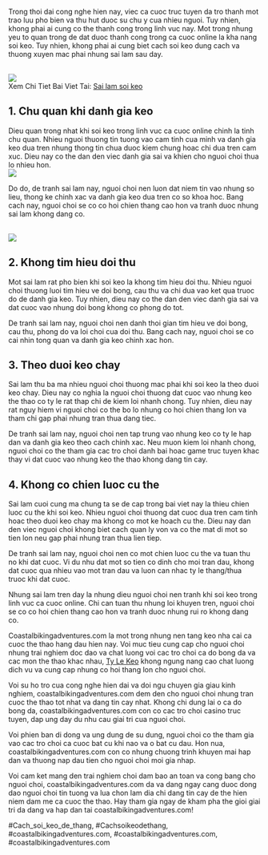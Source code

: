 <p>Trong thoi dai cong nghe hien nay, viec ca cuoc truc tuyen da tro thanh mot trao luu pho bien va thu hut duoc su chu y cua nhieu nguoi. Tuy nhien, khong phai ai cung co the thanh cong trong linh vuc nay. Mot trong nhung yeu to quan trong de dat duoc thanh cong trong ca cuoc online la kha nang soi keo. Tuy nhien, khong phai ai cung biet cach soi keo dung cach va thuong xuyen mac phai nhung sai lam sau day.</p><br><img src="https://coastalbikingadventures.com/wp-content/uploads/2025/02/sai-lam-soi-keo-2.jpg"></br>
Xem Chi Tiet Bai Viet Tai: <a href="https://coastalbikingadventures.com/sai-lam-soi-keo/">Sai lam soi keo</a><h2>1. Chu quan khi danh gia keo</h2><p>Dieu quan trong nhat khi soi keo trong linh vuc ca cuoc online chinh la tinh chu quan. Nhieu nguoi thuong tin tuong vao cam tinh cua minh va danh gia keo dua tren nhung thong tin chua duoc kiem chung hoac chi dua tren cam xuc. Dieu nay co the dan den viec danh gia sai va khien cho nguoi choi thua lo nhieu hon.<br><img src="https://coastalbikingadventures.com/wp-content/uploads/2025/02/sai-lam-soi-keo-3.jpg"></br><p>Do do, de tranh sai lam nay, nguoi choi nen luon dat niem tin vao nhung so lieu, thong ke chinh xac va danh gia keo dua tren co so khoa hoc. Bang cach nay, nguoi choi se co co hoi chien thang cao hon va tranh duoc nhung sai lam khong dang co.</p><br><img src="https://coastalbikingadventures.com/wp-content/uploads/2025/02/sai-lam-soi-keo-1.jpg"></br><h2>2. Khong tim hieu doi thu</h2><p>Mot sai lam rat pho bien khi soi keo la khong tim hieu doi thu. Nhieu nguoi choi thuong luoi tim hieu ve doi bong, cau thu va chi dua vao ket qua truoc do de danh gia keo. Tuy nhien, dieu nay co the dan den viec danh gia sai va dat cuoc vao nhung doi bong khong co phong do tot.<p>De tranh sai lam nay, nguoi choi nen danh thoi gian tim hieu ve doi bong, cau thu, phong do va loi choi cua doi thu. Bang cach nay, nguoi choi se co cai nhin tong quan va danh gia keo chinh xac hon.</p><h2>3. Theo duoi keo chay</h2><p>Sai lam thu ba ma nhieu nguoi choi thuong mac phai khi soi keo la theo duoi keo chay. Dieu nay co nghia la nguoi choi thuong dat cuoc vao nhung keo the thao co ty le rat thap chi de kiem loi nhanh chong. Tuy nhien, dieu nay rat nguy hiem vi nguoi choi co the bo lo nhung co hoi chien thang lon va tham chi gap phai nhung tran thua dang tiec.<p>De tranh sai lam nay, nguoi choi nen tap trung vao nhung keo co ty le hap dan va danh gia keo theo cach chinh xac. Neu muon kiem loi nhanh chong, nguoi choi co the tham gia cac tro choi danh bai hoac game truc tuyen khac thay vi dat cuoc vao nhung keo the thao khong dang tin cay.</p><h2>4. Khong co chien luoc cu the</h2><p>Sai lam cuoi cung ma chung ta se de cap trong bai viet nay la thieu chien luoc cu the khi soi keo. Nhieu nguoi choi thuong dat cuoc dua tren cam tinh hoac theo duoi keo chay ma khong co mot ke hoach cu the. Dieu nay dan den viec nguoi choi khong biet cach quan ly von va co the mat di mot so tien lon neu gap phai nhung tran thua lien tiep.</p><p>De tranh sai lam nay, nguoi choi nen co mot chien luoc cu the va tuan thu no khi dat cuoc. Vi du nhu dat mot so tien co dinh cho moi tran dau, khong dat cuoc qua nhieu vao mot tran dau va luon can nhac ty le thang/thua truoc khi dat cuoc.</p><p>Nhung sai lam tren day la nhung dieu nguoi choi nen tranh khi soi keo trong linh vuc ca cuoc online. Chi can tuan thu nhung loi khuyen tren, nguoi choi se co co hoi chien thang cao hon va tranh duoc nhung rui ro khong dang co.</p><p>Coastalbikingadventures.com la mot trong nhung nen tang keo nha cai ca cuoc the thao hang dau hien nay. Voi muc tieu cung cap cho nguoi choi nhung trai nghiem doc dao va chat luong voi cac tro choi ca do bong da va cac mon the thao khac nhau, <a href="https://coastalbikingadventures.com/">Ty Le Keo</a> khong ngung nang cao chat luong dich vu va cung cap nhung co hoi thang lon cho nguoi choi. 

Voi su ho tro cua cong nghe hien dai va doi ngu chuyen gia giau kinh nghiem, coastalbikingadventures.com dem den cho nguoi choi nhung tran cuoc the thao tot nhat va dang tin cay nhat. Khong chi dung lai o ca do bong da, coastalbikingadventures.com con co cac tro choi casino truc tuyen, dap ung day du nhu cau giai tri cua nguoi choi.

Voi phien ban di dong va ung dung de su dung, nguoi choi co the tham gia vao cac tro choi ca cuoc bat cu khi nao va o bat cu dau. Hon nua, coastalbikingadventures.com con co nhung chuong trinh khuyen mai hap dan va thuong nap dau tien cho nguoi choi moi gia nhap.

Voi cam ket mang den trai nghiem choi dam bao an toan va cong bang cho nguoi choi, coastalbikingadventures.com da va dang ngay cang duoc dong dao nguoi choi tin tuong va lua chon lam dia chi dang tin cay de the hien niem dam me ca cuoc the thao. Hay tham gia ngay de kham pha the gioi giai tri da dang va hap dan tai coastalbikingadventures.com!</p>
#Cach_soi_keo_de_thang, #Cachsoikeodethang, #coastalbikingadventures.com, #coastalbikingadventures.com, #coastalbikingadventures.com
